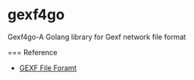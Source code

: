 gexf4go
=======

Gexf4go-A Golang library for Gexf network file format


=== Reference
- [GEXF File Foramt](http://gexf.net/format "gexf format")